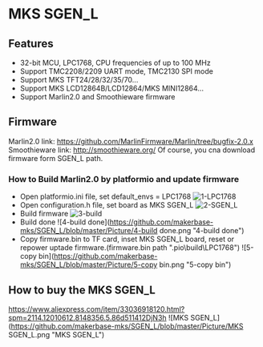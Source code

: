 # MKS SGEN_L
## Features
- 32-bit MCU, LPC1768, CPU frequencies of up to 100 MHz
- Support TMC2208/2209 UART mode, TMC2130 SPI mode
- Support MKS TFT24/28/32/35/70...
- Support MKS LCD12864B/LCD12864/MKS MINI12864...
- Support Marlin2.0 and Smoothieware firmware

## Firmware
  Marlin2.0 link: https://github.com/MarlinFirmware/Marlin/tree/bugfix-2.0.x
  Smoothieware link: http://smoothieware.org/
  Of course, you cna download firmware form SGEN_L path.
### How to Build Marlin2.0 by platformio and update firmware
  - Open platformio.ini file, set default_envs = LPC1768
  ![1-LPC1768](https://github.com/makerbase-mks/SGEN_L/blob/master/Picture/1-LPC1768.png "1-LPC1768")
  - Open configuration.h file, set board as MKS SGEN_L
  ![2-SGEN_L](https://github.com/makerbase-mks/SGEN_L/blob/master/Picture/2-SGEN_L.png "2-SGEN_L")
  - Build firmware
  ![3-build](https://github.com/makerbase-mks/SGEN_L/blob/master/Picture/3-build.png "3-build")
  - Build done
  ![4-build done](https://github.com/makerbase-mks/SGEN_L/blob/master/Picture/4-build done.png "4-build done")
  - Copy firmware.bin to TF card, inset MKS SGEN_L board, reset or repower uptade firmware.(firmware.bin path ".pio\build\LPC1768")
  ![5-copy bin](https://github.com/makerbase-mks/SGEN_L/blob/master/Picture/5-copy bin.png "5-copy bin")
  
## How to buy the MKS SGEN_L  
  https://www.aliexpress.com/item/33036918120.html?spm=2114.12010612.8148356.5.86d511412DjN3h
![MKS SGEN_L](https://github.com/makerbase-mks/SGEN_L/blob/master/Picture/MKS SGEN_L.png "MKS SGEN_L")